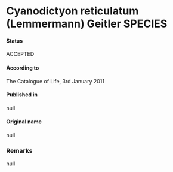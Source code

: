 # Cyanodictyon reticulatum (Lemmermann) Geitler SPECIES

#### Status
ACCEPTED

#### According to
The Catalogue of Life, 3rd January 2011

#### Published in
null

#### Original name
null

### Remarks
null